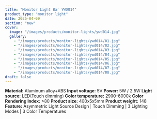 ```yaml
---
title: "Monitor Light Bar YWD014"
product_type: "monitor light"
date: 2025-04-09
section: "new"
cover:
  image: "/images/products/monitor-lights/ywd014.jpg"
  gallery:
    - "/images/products/monitor-lights/ywd014/01.jpg"
    - "/images/products/monitor-lights/ywd014/02.jpg"
    - "/images/products/monitor-lights/ywd014/03.jpg"
    - "/images/products/monitor-lights/ywd014/04.jpg"
    - "/images/products/monitor-lights/ywd014/05.jpg"
    - "/images/products/monitor-lights/ywd014/06.jpg"
    - "/images/products/monitor-lights/ywd014/07.jpg"
    - "/images/products/monitor-lights/ywd014/08.jpg"
draft: false
---
```

**Material:** Aluminum alloy+ABS
**Input voltage:** 5V
**Power:** 5W / 2.5W
**Light source:** LED(Touch dimming)
**Color temperature:** 2900-6000k
**Color Rendering Index:** >80
**Product size:** 400x5x5mm
**Product weight:** 148
**Feature:** Asymmetric Light Source Design | Touch Dimming | 3 Lighting Modes | 3 Color Temperatures
